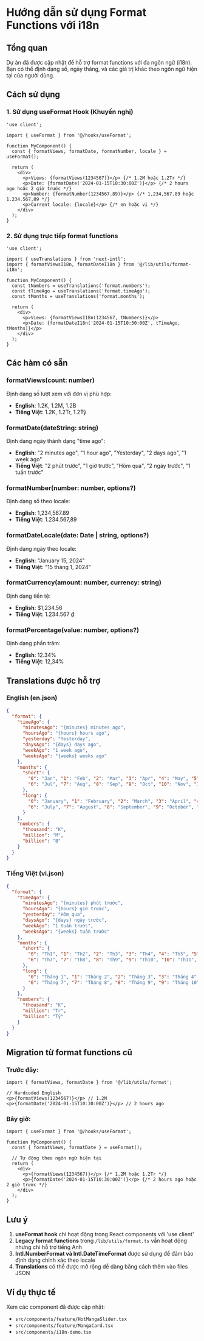 # Hướng dẫn sử dụng Format Functions với i18n

## Tổng quan

Dự án đã được cập nhật để hỗ trợ format functions với đa ngôn ngữ (i18n). Bạn có thể định dạng số, ngày tháng, và các giá trị khác theo ngôn ngữ hiện tại của người dùng.

## Cách sử dụng

### 1. Sử dụng useFormat Hook (Khuyến nghị)

```tsx
'use client';

import { useFormat } from '@/hooks/useFormat';

function MyComponent() {
  const { formatViews, formatDate, formatNumber, locale } = useFormat();

  return (
    <div>
      <p>Views: {formatViews(1234567)}</p> {/* 1.2M hoặc 1.2Tr */}
      <p>Date: {formatDate('2024-01-15T10:30:00Z')}</p> {/* 2 hours ago hoặc 2 giờ trước */}
      <p>Number: {formatNumber(1234567.89)}</p> {/* 1,234,567.89 hoặc 1.234.567,89 */}
      <p>Current locale: {locale}</p> {/* en hoặc vi */}
    </div>
  );
}
```

### 2. Sử dụng trực tiếp format functions

```tsx
'use client';

import { useTranslations } from 'next-intl';
import { formatViewsI18n, formatDateI18n } from '@/lib/utils/format-i18n';

function MyComponent() {
  const tNumbers = useTranslations('format.numbers');
  const tTimeAgo = useTranslations('format.timeAgo');
  const tMonths = useTranslations('format.months');

  return (
    <div>
      <p>Views: {formatViewsI18n(1234567, tNumbers)}</p>
      <p>Date: {formatDateI18n('2024-01-15T10:30:00Z', tTimeAgo, tMonths)}</p>
    </div>
  );
}
```

## Các hàm có sẵn

### formatViews(count: number)
Định dạng số lượt xem với đơn vị phù hợp:
- **English**: 1.2K, 1.2M, 1.2B
- **Tiếng Việt**: 1.2K, 1.2Tr, 1.2Tỷ

### formatDate(dateString: string)
Định dạng ngày thành dạng "time ago":
- **English**: "2 minutes ago", "1 hour ago", "Yesterday", "2 days ago", "1 week ago"
- **Tiếng Việt**: "2 phút trước", "1 giờ trước", "Hôm qua", "2 ngày trước", "1 tuần trước"

### formatNumber(number: number, options?)
Định dạng số theo locale:
- **English**: 1,234,567.89
- **Tiếng Việt**: 1.234.567,89

### formatDateLocale(date: Date | string, options?)
Định dạng ngày theo locale:
- **English**: "January 15, 2024"
- **Tiếng Việt**: "15 tháng 1, 2024"

### formatCurrency(amount: number, currency: string)
Định dạng tiền tệ:
- **English**: $1,234.56
- **Tiếng Việt**: 1.234.567 ₫

### formatPercentage(value: number, options?)
Định dạng phần trăm:
- **English**: 12.34%
- **Tiếng Việt**: 12,34%

## Translations được hỗ trợ

### English (en.json)
```json
{
  "format": {
    "timeAgo": {
      "minutesAgo": "{minutes} minutes ago",
      "hoursAgo": "{hours} hours ago",
      "yesterday": "Yesterday",
      "daysAgo": "{days} days ago",
      "weekAgo": "1 week ago",
      "weeksAgo": "{weeks} weeks ago"
    },
    "months": {
      "short": {
        "0": "Jan", "1": "Feb", "2": "Mar", "3": "Apr", "4": "May", "5": "Jun",
        "6": "Jul", "7": "Aug", "8": "Sep", "9": "Oct", "10": "Nov", "11": "Dec"
      },
      "long": {
        "0": "January", "1": "February", "2": "March", "3": "April", "4": "May", "5": "June",
        "6": "July", "7": "August", "8": "September", "9": "October", "10": "November", "11": "December"
      }
    },
    "numbers": {
      "thousand": "K",
      "million": "M",
      "billion": "B"
    }
  }
}
```

### Tiếng Việt (vi.json)
```json
{
  "format": {
    "timeAgo": {
      "minutesAgo": "{minutes} phút trước",
      "hoursAgo": "{hours} giờ trước",
      "yesterday": "Hôm qua",
      "daysAgo": "{days} ngày trước",
      "weekAgo": "1 tuần trước",
      "weeksAgo": "{weeks} tuần trước"
    },
    "months": {
      "short": {
        "0": "Th1", "1": "Th2", "2": "Th3", "3": "Th4", "4": "Th5", "5": "Th6",
        "6": "Th7", "7": "Th8", "8": "Th9", "9": "Th10", "10": "Th11", "11": "Th12"
      },
      "long": {
        "0": "Tháng 1", "1": "Tháng 2", "2": "Tháng 3", "3": "Tháng 4", "4": "Tháng 5", "5": "Tháng 6",
        "6": "Tháng 7", "7": "Tháng 8", "8": "Tháng 9", "9": "Tháng 10", "10": "Tháng 11", "11": "Tháng 12"
      }
    },
    "numbers": {
      "thousand": "K",
      "million": "Tr",
      "billion": "Tỷ"
    }
  }
}
```

## Migration từ format functions cũ

### Trước đây:
```tsx
import { formatViews, formatDate } from '@/lib/utils/format';

// Hardcoded English
<p>{formatViews(1234567)}</p> // 1.2M
<p>{formatDate('2024-01-15T10:30:00Z')}</p> // 2 hours ago
```

### Bây giờ:
```tsx
import { useFormat } from '@/hooks/useFormat';

function MyComponent() {
  const { formatViews, formatDate } = useFormat();

  // Tự động theo ngôn ngữ hiện tại
  return (
    <div>
      <p>{formatViews(1234567)}</p> {/* 1.2M hoặc 1.2Tr */}
      <p>{formatDate('2024-01-15T10:30:00Z')}</p> {/* 2 hours ago hoặc 2 giờ trước */}
    </div>
  );
}
```

## Lưu ý

1. **useFormat hook** chỉ hoạt động trong React components với 'use client'
2. **Legacy format functions** trong `/lib/utils/format.ts` vẫn hoạt động nhưng chỉ hỗ trợ tiếng Anh
3. **Intl.NumberFormat và Intl.DateTimeFormat** được sử dụng để đảm bảo định dạng chính xác theo locale
4. **Translations** có thể được mở rộng dễ dàng bằng cách thêm vào files JSON

## Ví dụ thực tế

Xem các component đã được cập nhật:
- `src/components/feature/HotMangaSlider.tsx`
- `src/components/feature/MangaCard.tsx`
- `src/components/i18n-demo.tsx`
